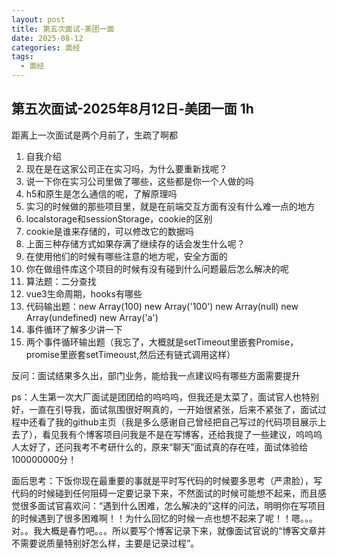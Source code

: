 ```yaml
---
layout: post
title: 第五次面试-美团一面
date: 2025-08-12
categories: 面经
tags:
  - 面经
---
```


## 第五次面试-2025年8月12日-美团一面 1h

距离上一次面试是两个月前了，生疏了啊都

1. 自我介绍
2. 现在是在这家公司正在实习吗，为什么要重新找呢？
3. 说一下你在实习公司里做了哪些，这些都是你一个人做的吗
4. h5和原生是怎么通信的呢，了解原理吗
5. 实习的时候做的那些项目里，就是在前端交互方面有没有什么难一点的地方
6. localstorage和sessionStorage，cookie的区别
7. cookie是谁来存储的，可以修改它的数据吗
8. 上面三种存储方式如果存满了继续存的话会发生什么呢？
9. 在使用他们的时候有哪些注意的地方呢，安全方面的
10. 你在做组件库这个项目的时候有没有碰到什么问题最后怎么解决的呢
11. 算法题：二分查找
12. vue3生命周期，hooks有哪些
13. 代码输出题：new Array(100) new Array('100') new Array(null) new Array(undefined) new Array('a')
14. 事件循环了解多少讲一下
15. 两个事件循环输出题（我忘了，大概就是setTimeout里嵌套Promise，promise里嵌套setTimeoust,然后还有链式调用这样）

反问：面试结果多久出，部门业务，能给我一点建议吗有哪些方面需要提升

ps：人生第一次大厂面试是团团给的呜呜呜，但我还是太菜了，面试官人也特别好，一直在引导我，面试氛围很好啊真的，一开始很紧张，后来不紧张了，面试过程中还看了我的github主页（我是多么感谢自己曾经把自己写过的代码项目展示上去了），看见我有个博客项目问我是不是在写博客，还给我提了一些建议，呜呜呜人太好了，还问我考不考研什么的，原来“聊天”面试真的存在哇，面试体验给100000000分！

面后思考：下饭你现在最重要的事就是平时写代码的时候要多思考（严肃脸），写代码的时候碰到任何阻碍一定要记录下来，不然面试的时候可能想不起来，而且感觉很多面试官喜欢问：“遇到什么困难，怎么解决的”这样的问法，明明你在写项目的时候遇到了很多困难啊！！为什么回忆的时候一点也想不起来了呢！！嗯。。。对。。我大概是春竹吧。。。所以要写个博客记录下来，就像面试官说的“博客文章并不需要说质量特别好怎么样，主要是记录过程”。


